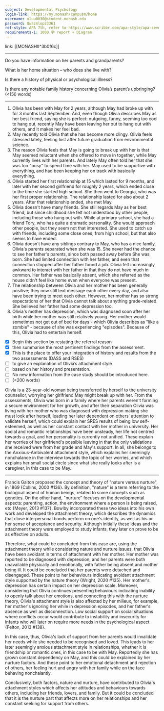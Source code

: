 ```yaml
---
subject: Developmental Psychology
login-link: https://my.monash/campusm/home
username: xluu0030@student.monash.edu
password: Qwazmlop23361
ref-style: APA 7th, refer to https://www.scribbr.com/apa-style/apa-seventh-edition-changes/
requirements-1: 1000 字 report + Diagram
---
```

link: [[MONASH#^3b0f6c]]

---

Do you have information on her parents and grandparents? 

What is her home situation – who does she live with? 

Is there a history of physical or psychological illness? 

Is there any notable family history concerning Olivia’s parent’s upbringing? (<150 words)


---

1. Olivia has been with May for 2 years, although May had broke up with for 3 months last September. And, even though Olivia describes May as her best friend, saying she is perfect: outgoing, funny, seeming too cool to hang out, recently May have been leaving her out to hang out with others, and it makes her feel bad.
2. May recently told Olivia that she has become more clingy. Olivia feels stressed lately, feeling lost after future graduation from environmental science.
3. The reason Olivia feels that May is going to break up with her is that May seemed reluctant when she offered to move in together, while May currently lives with her parents. And lately May often told her that she was too "busy" to spend time with her. May used to be supportive with everything, and had been keeping her on track with basically everything.
4. Olivia started her first relationship at 15 which lasted for 9 months, and later with her second girlfriend for roughly 2 years, which ended close to the time she started high school. She then went to Georgia, who was her first proper relationship. The relationship lasted for also about 2 years. After that relationship ended, she met May.
5. Olivia doesn't have many friends. She still regards May as her best friend, but since childhood she felt not understood by other people, including those who hung out with. While at primary school, she had a friend Tory, who has quite a dramatic personality. She would approach other people, but they seem not that interested. She used to catch up with friends, including some close ones, from high school, but that also seems to have ended.
6. Olivia doesn't have any siblings contrary to May, who has a nice family. Olivia's parents separated when she was 15. She never had the chance to see her father's parents, since both passed away before She was born. She had limited connection with her father, and even that connection stopped after her father found a job. Olivia felt increasingly awkward to interact with her father in that they do not have much in common. Her father was basically absent, which she referred as the house didn't feel like home even when everyone was present.
7. The relationship between Olivia and her mother has been generally positive; they now still text message each other every day, and also have been trying to meet each other. However, her mother has so strong expectations of her that Olivia cannot talk about anything grade-related. She believed her father had some depression too.
8. Olivia's mother has depression, which was diagnosed soon after her birth while her mother was still relatively young. Her mother would sometimes not get out of bed for days - which Olivia describes as "like a zombie" - because of she was experiencing "episodes". Because of this, Olivia had to entertain herself.

          
- [x] Begin this section by restating the referral reason
- [x] then summarise the most pertinent findings from the assessment. 
- [x] This is the place to offer your integration of history and results from the two assessments (DASS and RSES)
- [ ] to give an explanation of Olivia’s attachment style 
- [ ] based on her history and presentation. 
- [ ] No new information from the case study should be introduced here. 
- [ ] (<200 words)

Olivia is a 23-year-old woman being transferred by herself to the university counsellor, worrying her girlfriend May might break up with her. From the assessments, Olivia was born in a family where her parents weren't forming a secure environment for her growth, and after their separation Olivia was living with her mother who was diagnosed with depression making she must look after herself, leading her later dependent on others' attention to validate herself, which could explain her SRES results of being low self-esteemed, as well as her constant contact with her mother in university. Her social and romantic relationships have been unsteady, her life not centred towards a goal, and her personality is currently not unified. These explain her worries of her girlfriend's possible leaving in that the only validations she received were from her grade and May's support. In all, she belongs to the Anxious-Ambivalent attachment style, which explains her seemingly nonchalance in the interview towards the topic of her worries, and which explains her small social circle since what she really looks after is a caregiver, in this case to be May.

___

Francis Galton proposed the concept and theory of "nature versus nurture", in 1869 {Collins, 2000 #136}. By definition, "nature" is a term referring to the biological aspect of human beings, related to some concepts such as genetics. On the other hand, "nurture" focuses on the developmental aspects: parenting, action, the environment where a person is being raised, etc {Meyer, 2013 #137}. Bowlby incorporated these two ideas into his own work and developed the attachment theory, which describes the dynamics that close interpersonal bonds perform on one's identity, as well as his or her sense of acceptance and security. Although initially these ideas and the attachment theory were employed to study infants, they later on prove to be as effective on adults.

Therefore, what could be concluded from this case are, using the attachment theory while considering nature and nurture issues, that Olivia have been avoidant in terms of attachment with her mother. Her mother was reported to be diagnosed with depression, and her parents were both unavailable physically and emotionally, with father being absent and mother being ill. It could be concluded that her parents were detached and disengaged. These point to her behaviours indicating avoidant attachment style supported by the nature theory {Wright, 2020 #135}. Her mother's depression has certain impact on her depression scale. Moreover, considering that Olivia continues presenting behaviours indicating inability to openly talk about her emotions, and connecting this with the nurture theory, Olivia's attachment style is also affected by her milieux, for example, her mother's ignoring her while in depression episodes, and her father's absence as well as disconnection. Low social support on social situations where conflicts occur would contribute to instability and insecurity for infants who will later on require more needs in the psychological aspect {Felton, 2013 #138}.

In this case, thus, Olivia's lack of support from her parents would invalidate her needs while she needed to be recognised and loved. This leads to her later seemingly anxious attachment style in relationships, whether it is friendship or romantic ones, in this case to be with May. Reportedly she has grown constant dependency on May, and this could be explained by her nurture factors. And these point to her emotional detachment and rejection of others, her feeling hurt and angry with her family while on the face behaving nonchalantly.

Conclusively, both factors, nature and nurture, have contributed to Olivia's attachment styles which affects her attitudes and behaviours towards others, including her friends, lovers, and family. But it could be concluded that it is the nurture part that affects more on her relationships and her constant seeking for support from others.